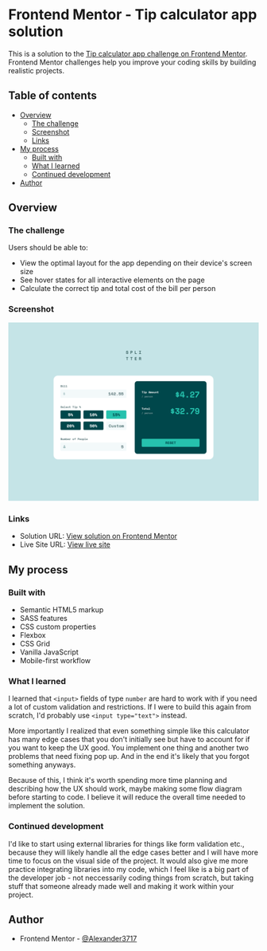 # Frontend Mentor - Tip calculator app solution

This is a solution to the [Tip calculator app challenge on Frontend Mentor](https://www.frontendmentor.io/challenges/tip-calculator-app-ugJNGbJUX). Frontend Mentor challenges help you improve your coding skills by building realistic projects.

## Table of contents

- [Overview](#overview)
  - [The challenge](#the-challenge)
  - [Screenshot](#screenshot)
  - [Links](#links)
- [My process](#my-process)
  - [Built with](#built-with)
  - [What I learned](#what-i-learned)
  - [Continued development](#continued-development)
- [Author](#author)

## Overview

### The challenge

Users should be able to:

- View the optimal layout for the app depending on their device's screen size
- See hover states for all interactive elements on the page
- Calculate the correct tip and total cost of the bill per person

### Screenshot

![](./screenshot.png)


### Links

- Solution URL: [View solution on Frontend Mentor](https://www.frontendmentor.io/solutions/)
- Live Site URL: [View live site](https://alexander3717.github.io/TipCalculator/)

## My process

### Built with

- Semantic HTML5 markup
- SASS features
- CSS custom properties
- Flexbox
- CSS Grid
- Vanilla JavaScript
- Mobile-first workflow

### What I learned

I learned that `<input>` fields of type `number` are hard to work with if you need a lot of custom validation and restrictions. If I were to build this again from scratch, I'd probably use `<input type="text">` instead.

More importantly I realized that even something simple like this calculator has many edge cases that you don't initially see but have to account for if you want to keep the UX good. You implement one thing and another two problems that need fixing pop up. And in the end it's likely that you forgot something anyways.

Because of this, I think it's worth spending more time planning and describing how the UX should work, maybe making some flow diagram before starting to code. I believe it will reduce the overall time needed to implement the solution.

### Continued development

I'd like to start using external libraries for things like form validation etc., because they will likely handle all the edge cases better and I will have more time to focus on the visual side of the project. It would also give me more practice integrating libraries into my code, which I feel like is a big part of the developer job - not neccessarily coding things from scratch, but taking stuff that someone already made well and making it work within your project.

## Author

- Frontend Mentor - [@Alexander3717](https://www.frontendmentor.io/profile/Alexander3717)
